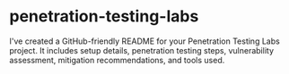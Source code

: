 # penetration-testing-labs
I've created a GitHub-friendly README for your Penetration Testing Labs project. It includes setup details, penetration testing steps, vulnerability assessment, mitigation recommendations, and tools used.

